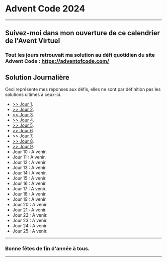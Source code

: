 # Advent Code 2024
---

Suivez-moi dans mon ouverture de ce calendrier de l'Avent Virtuel
---

### Tout les jours retrouvait ma solution au défi quotidien du site Advent Code : <a>https://adventofcode.com/</a>

## Solution Journalière
Ceci représente mes réponses aux défis, elles ne sont par définition pas les solutions ultimes à ceux-ci.

- <a href="/jour_01/">>> Jour 1</a>.
- <a href="/jour_02/">>> Jour 2</a>.
- <a href="/jour_03/">>> Jour 3</a>.
- <a href="/jour_04/">>> Jour 4</a>.
- <a href="/jour_05/">>> Jour 5</a>.
- <a href="/jour_06/">>> Jour 6</a>.
- <a href="/jour_07/">>> Jour 7</a>.
- <a href="/jour_08/">>> Jour 8</a>.
- <a href="/jour_09/">>> Jour 9</a>.
- Jour 10  :  A venir.
- Jour 11  :  A venir.
- Jour 12  :  A venir.
- Jour 13  :  A venir.
- Jour 14  :  A venir.
- Jour 15  :  A venir.
- Jour 16  :  A venir.
- Jour 17  :  A venir.
- Jour 18  :  A venir.
- Jour 19  :  A venir.
- Jour 20  :  A venir.
- Jour 21  :  A venir.
- Jour 22  :  A venir.
- Jour 23  :  A venir.
- Jour 24  :  A venir.
- Jour 25  :  A venir.

---
### Bonne fêtes de fin d'année à tous.
---